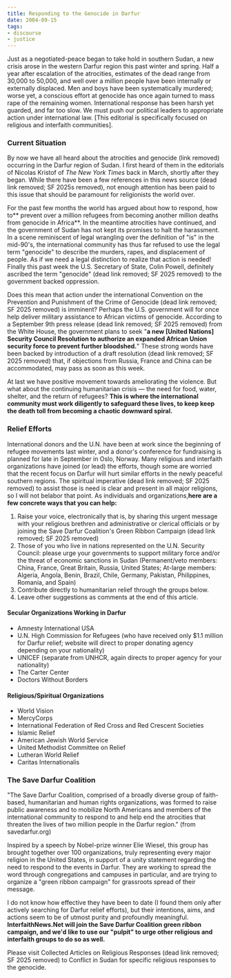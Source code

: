 ```yaml
---
title: Responding to the Genocide in Darfur
date: 2004-09-15
tags:
- discourse
- justice
---
```


Just as a negotiated-peace began to take hold in southern Sudan, a new crisis
arose in the western Darfur region this past winter and spring. Half a year
after escalation of the atrocities, estimates of the dead range from 30,000 to
50,000, and well over a million people have been internally or externally
displaced. Men and boys have been systematically murdered; worse yet, a
conscious effort at genocide has once again turned to mass rape of the remaining
women. International response has been harsh yet guarded, and far too slow. We
must push our political leaders to appropriate action under international law.
[This editorial is specifically focused on religious and interfaith
communities].

<!-- truncate -->

### Current Situation

By now we have all heard about the atrocities and genocide (link removed)
occurring in the Darfur region of Sudan. I first heard of them in the editorials
of Nicolas Kristof of _The New York Times_ back in March, shortly after they
began. While there have been a few references in this news source (dead link removed; SF 2025s
removed), not enough attention has been paid to this issue that should be
paramount for religionists the world over.

For the past few months the world has argued about how to respond, how to**
prevent over a million refugees from becoming another million deaths from
genocide in Africa**. In the meantime atrocities have continued, and the
government of Sudan has not kept its promises to halt the harassment. In a scene
reminiscent of legal wrangling over the definition of "is" in the mid-90's, the
international community has thus far refused to use the legal term "genocide" to
describe the murders, rapes, and displacement of people. As if we need a legal
distinction to realize that action is needed! Finally this past week the U.S.
Secretary of State, Colin Powell, definitely ascribed the term "genocide" (dead link removed; SF 2025 removed)
to the government backed oppression.

Does this mean that action under the international Convention on the Prevention
and Punishment of the Crime of Genocide (dead link removed; SF 2025 removed) is imminent? Perhaps
the U.S. government will for once help deliver military assistance to African
victims of genocide. According to a September 9th press release (dead link removed; SF 2025
removed) from the White House, the government plans to seek "**a new [United
Nations] Security Council Resolution to authorize an expanded African Union
security force to prevent further bloodshed.**" These strong words have been
backed by introduction of a draft resolution (dead link removed; SF 2025 removed) that, if
objections from Russia, France and China can be accommodated, may pass as soon
as this week.

At last we have positive movement towards ameliorating the violence. But what
about the continuing humanitarian crisis &mdash; the need for food, water,
shelter, and the return of refugees? **This is where the international community
must work diligently to safeguard these lives, to keep keep the death toll from
becoming a chaotic downward spiral.**

### Relief Efforts

International donors and the U.N. have been at work since the beginning of refugee
movements last winter, and a donor's conference for fundraising is planned for
late in September in Oslo, Norway. Many religious and interfaith organizations
have joined (or lead) the efforts, though some are worried that the recent focus
on Darfur will hurt similar efforts in the newly peaceful southern regions. The spiritual
imperative (dead link removed; SF 2025 removed) to assist those is need is clear and present in all major religions,
so I will not belabor that point. As individuals and organizations,**here
are a few concrete ways that you can help:**

1. Raise your voice, electronically that is, by sharing this urgent message with your religious brethren and administrative or clerical officials or by joining the Save Darfur Coalition's Green Ribbon Campaign (dead link removed; SF 2025 removed)
2. Those of you who live in nations represented on the U.N. Security Council: please urge your governments to support military force and/or the threat of economic sanctions in Sudan (Permanent/veto members: China, France, Great Britain, Russia, United States; At-large members: Algeria, Angola, Benin, Brazil, Chile, Germany, Pakistan, Philippines, Romania, and Spain)
3. Contribute directly to humanitarian relief through the groups below.
4. Leave other suggestions as comments at the end of this article.

#### Secular Organizations Working in Darfur

* Amnesty International USA
* U.N. High Commission for Refugees (who have received only $1.1 million for Darfur relief; website will direct to proper donating agency depending on your nationality)
* UNICEF (separate from UNHCR, again directs to proper agency for your nationality)
* The Carter Center
* Doctors Without Borders

#### Religious/Spiritual Organizations

* World Vision
* MercyCorps
* International Federation of Red Cross and Red Crescent Societies
* Islamic Relief
* American Jewish World Service
* United Methodist Committee on Relief
* Lutheran World Relief
* Caritas Internationalis

### The Save Darfur Coalition

"The Save Darfur Coalition, comprised of a broadly diverse group of faith-based,
humanitarian and human rights organizations, was formed to raise public
awareness and to mobilize North Americans and members of the international
community to respond to and help end the atrocities that threaten the lives of
two million people in the Darfur region." (from savedarfur.org)

Inspired by a speech by Nobel-prize winner Elie Wiesel, this group has brought
together over 100 organizations, truly representing every major religion in the
United States, in support of a unity statement regarding the need to respond to
the events in Darfur. They are working to spread the word through congregations
and campuses in particular, and are trying to organize a "green ribbon campaign"
for grassroots spread of their message.

I do not know how effective they have been to date (I found them only after
actively searching for Darfur relief efforts), but their intentions, aims, and
actions seem to be of utmost purity and profoundly meaningful.
**InterfaithNews.Net will join the Save Darfur Coalition green ribbon campaign,
and we'd like to use our "pulpit" to urge other religious and interfaith groups
to do so as well.**

Please visit Collected Articles on Religious Responses (dead link removed; SF 2025 removed) to
Conflict in Sudan for specific religious responses to the genocide.
